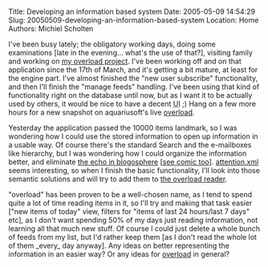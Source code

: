 Title: Developing an information based system
Date: 2005-05-09 14:54:29
Slug: 20050509-developing-an-information-based-system
Location: Home
Authors: Michiel Scholten

<p>I've been busy lately; the obligatory working days, doing some examinations [late in the evening... what's the use of that?], visiting family and working on <a href="/page/html/overload/">my overload project</a>. I've been working off and on that application since the 17th of March, and it's getting a bit mature, at least for the engine part. I've almost finished the "new user subscribe" functionality, and then I'll finish the "manage feeds" handling. I've been using that kind of functionality right on the database until now, but as I want it to be actually used by others, it would be nice to have a decent <acronym title="User Interface">UI</acronym> ;) Hang on a few more hours for a new snapshot on aquariusoft's live <a href="/overload/">overload</a>.</p>

<p>Yesterday the application passed the 10000 items landmark, so I was wondering how I could use the stored information to open up information in a usable way. Of course there's the standard Search and the e-mailboxes like hierarchy, but I was wondering how I could organize the information better, and eliminate <a href="http://www.ok-cancel.com/archives/article/2005/05/how-do-you-spell-rss.html">the echo in blogosphere</a> [<a href="http://www.ok-cancel.com/comic/86.html">see comic too</a>]. <a href="http://developers.technorati.com/wiki/attentionxml">attention.xml</a> seems interesting, so when I finish the basic functionality, I'll look into those semantic solutions and will try to add them to <a href="/overload/">the overload reader</a>.</p>

<p>"overload" has been proven to be a well-chosen name, as I tend to spend quite a lot of time reading items in it, so I'll try and making that task easier ["new items of today" view, filters for "items of last 24 hours/last 7 days" etc], as I don't want spending 50% of my days just reading information, not learning all that much new stuff. Of course I could just delete a whole bunch of feeds from my list, but I'd rather keep them [as I don't read the whole lot of them _every_ day anyway]. Any ideas on better representing the information in an easier way? Or any ideas for <a href="/overload/">overload</a> in general?</p>